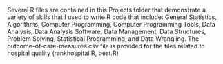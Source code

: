   Several R files are contained in this Projects folder that demonstrate a variety of skills that I used to write R code that include:
  General Statistics, Algorithms, Computer Programming, Computer Programming Tools, Data Analysis, Data Analysis Software, Data Management, 
  Data Structures, Problem Solving, Statistical Programming, and Data Wrangling.
  The outcome-of-care-measures.csv file is provided for the files related to hospital quality (rankhospital.R, best.R)
